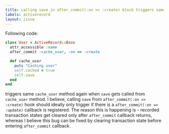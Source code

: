 ```yaml
---
title: calling save in after_commit(:on => :create) block triggers same block again
labels: activerecord
layout: issue
---
```


Following code:

``` ruby
class User < ActiveRecord::Base
  attr_accessible :name
  after_commit :cache_user, :on => :create

  def cache_user
    puts "Caching user"
    self.cached = true
    self.save
  end
end
```

triggers same `cache_user` method again when `save` gets called from `cache_user` method. I believe, calling `save` from `after_commit(:on => :create)` hook should ideally only trigger if there is a `after_commit(:on => :update)` callback is registered.
The reason this is happening is - recorded transaction states get cleared only after `after_commit` callback returns, whereas I believe this bug can be fixed by clearing transaction state before entering `after_commit` callback. 

